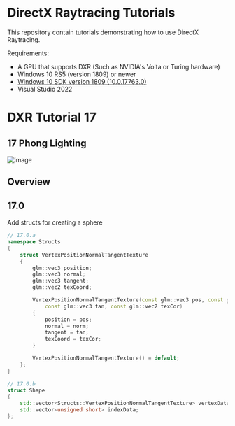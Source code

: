 DirectX Raytracing Tutorials
============
This repository contain tutorials demonstrating how to use DirectX Raytracing.

Requirements:
- A GPU that supports DXR (Such as NVIDIA's Volta or Turing hardware)
- Windows 10 RS5 (version 1809) or newer
- [Windows 10 SDK version 1809 (10.0.17763.0)](https://developer.microsoft.com/en-us/windows/downloads/sdk-archive)
- Visual Studio 2022

# DXR Tutorial 17

## 17 Phong Lighting
![image](https://user-images.githubusercontent.com/17934438/222796299-56c50142-0f30-468a-8226-4bf19cef8e52.png)

## Overview

## 17.0
Add structs for creating a sphere
```c++
// 17.0.a
namespace Structs
{
    struct VertexPositionNormalTangentTexture
    {
        glm::vec3 position;
        glm::vec3 normal;
        glm::vec3 tangent;
        glm::vec2 texCoord;

        VertexPositionNormalTangentTexture(const glm::vec3 pos, const glm::vec3 norm,
            const glm::vec3 tan, const glm::vec2 texCor)
        {
            position = pos;
            normal = norm;
            tangent = tan;
            texCoord = texCor;
        }

        VertexPositionNormalTangentTexture() = default;
    };
}
```
```c++
// 17.0.b
struct Shape
{
    std::vector<Structs::VertexPositionNormalTangentTexture> vertexData;
    std::vector<unsigned short> indexData;
};
```
